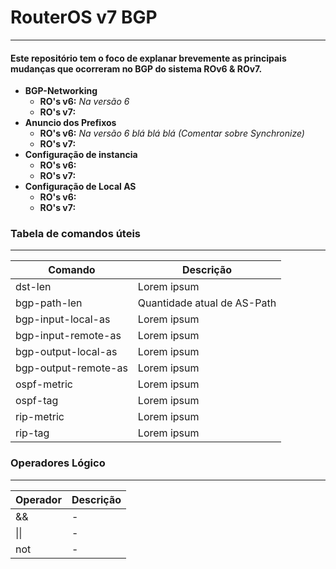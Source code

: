 # RouterOS v7 BGP
______________
#### Este repositório tem o foco de explanar brevemente as principais mudanças que ocorreram no BGP do sistema ROv6 & ROv7.

- __BGP-Networking__
  - __RO's v6:__ _Na versão 6_
  - __RO's v7:__
- __Anuncio dos Prefixos__
  - __RO's v6:__ _Na versão 6 blá blá blá (Comentar sobre Synchronize)_
  - __RO's v7:__
- __Configuração de instancia__
  - __RO's v6:__
  - __RO's v7:__
- __Configuração de Local AS__
  - __RO's v6:__
  - __RO's v7:__




### Tabela de comandos úteis
______________
| Comando | Descrição |
| - | - |
| dst-len | Lorem ipsum |
| bgp-path-len | Quantidade atual de AS-Path |
| bgp-input-local-as |	Lorem ipsum |
| bgp-input-remote-as	| Lorem ipsum |
| bgp-output-local-as | Lorem ipsum |
| bgp-output-remote-as	| Lorem ipsum |
| ospf-metric	| Lorem ipsum|
| ospf-tag	| Lorem ipsum |
| rip-metric	| Lorem ipsum |
| rip-tag	| Lorem ipsum |

### Operadores Lógico
__________
| Operador | Descrição |
| - | - |
| && | - |
| \|\| | - |
| not | - |
